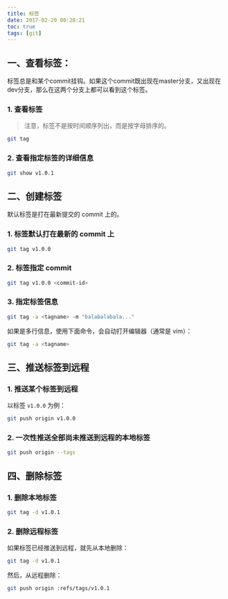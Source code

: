 ```yaml
---
title: 标签
date: 2017-02-20 00:28:21
toc: true
tags: [git]
---
```


## 一、查看标签：

标签总是和某个commit挂钩。如果这个commit既出现在master分支，又出现在dev分支，那么在这两个分支上都可以看到这个标签。

### 1. 查看标签

> 注意，标签不是按时间顺序列出，而是按字母排序的。

```bash
git tag
```

### 2. 查看指定标签的详细信息

```bash
git show v1.0.1
```

## 二、创建标签

默认标签是打在最新提交的 commit 上的。

### 1. 标签默认打在最新的 commit 上

```bash
git tag v1.0.0
```

### 2. 标签指定 commit

```bash
git tag v1.0.0 <commit-id>
```

### 3. 指定标签信息
```bash
git tag -a <tagname> -m "balabalabala..."
```

如果是多行信息，使用下面命令，会自动打开编辑器（通常是 vim）：

```bash
git tag -a <tagname>
```



## 三、推送标签到远程

### 1. 推送某个标签到远程

以标签 `v1.0.0` 为例：

```bash
git push origin v1.0.0
```

### 2. 一次性推送全部尚未推送到远程的本地标签

```bash
git push origin --tags
```

## 四、删除标签

### 1. 删除本地标签

```bash
git tag -d v1.0.1
```

### 2. 删除远程标签

如果标签已经推送到远程，就先从本地删除：

```bash
git tag -d v1.0.1
```

然后，从远程删除：

```bash
git push origin :refs/tags/v1.0.1
```
